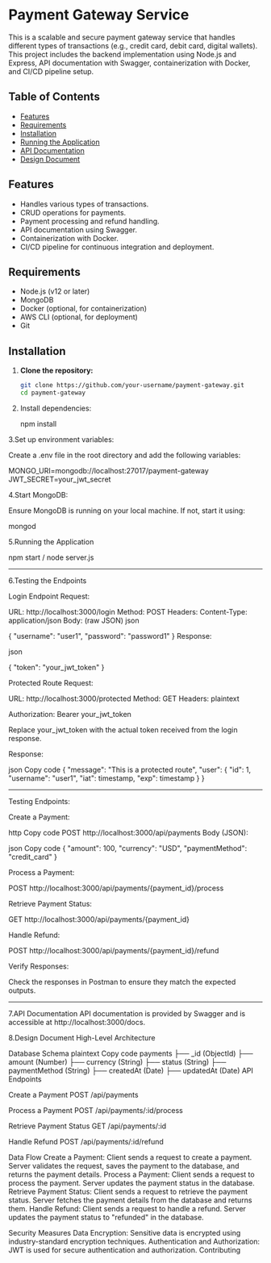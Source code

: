 
# Payment Gateway Service

This is a scalable and secure payment gateway service that handles different types of transactions (e.g., credit card, debit card, digital wallets). This project includes the backend implementation using Node.js and Express, API documentation with Swagger, containerization with Docker, and CI/CD pipeline setup.

## Table of Contents

- [Features](#features)
- [Requirements](#requirements)
- [Installation](#installation)
- [Running the Application](#running-the-application)
- [API Documentation](#api-documentation)
- [Design Document](#design-document)


## Features

- Handles various types of transactions.
- CRUD operations for payments.
- Payment processing and refund handling.
- API documentation using Swagger.
- Containerization with Docker.
- CI/CD pipeline for continuous integration and deployment.

## Requirements

- Node.js (v12 or later)
- MongoDB
- Docker (optional, for containerization)
- AWS CLI (optional, for deployment)
- Git

## Installation

1. **Clone the repository:**

   ```sh
   git clone https://github.com/your-username/payment-gateway.git
   cd payment-gateway


2. Install dependencies:

    npm install
   
3.Set up environment variables:

Create a .env file in the root directory and add the following variables:

MONGO_URI=mongodb://localhost:27017/payment-gateway
JWT_SECRET=your_jwt_secret

4.Start MongoDB:

Ensure MongoDB is running on your local machine. If not, start it using:

mongod

5.Running the Application

npm start / node server.js

---------------------------------------------------------------------------

6.Testing the Endpoints

Login Endpoint
Request:

URL: http://localhost:3000/login
Method: POST
Headers: Content-Type: application/json
Body: (raw JSON)
json

{
  "username": "user1",
  "password": "password1"
}
Response:

json

{
  "token": "your_jwt_token"
}

Protected Route
Request:

URL: http://localhost:3000/protected
Method: GET
Headers:
plaintext

Authorization: Bearer your_jwt_token

Replace your_jwt_token with the actual token received from the login response.

Response:

json
Copy code
{
  "message": "This is a protected route",
  "user": {
    "id": 1,
    "username": "user1",
    "iat": timestamp,
    "exp": timestamp
  }
}

-----------------------------------------------------------------

Testing Endpoints:

Create a Payment:

http
Copy code
POST http://localhost:3000/api/payments
Body (JSON):

json
Copy code
{
  "amount": 100,
  "currency": "USD",
  "paymentMethod": "credit_card"
}

Process a Payment:

POST http://localhost:3000/api/payments/{payment_id}/process


Retrieve Payment Status:

GET http://localhost:3000/api/payments/{payment_id}


Handle Refund:

POST http://localhost:3000/api/payments/{payment_id}/refund


Verify Responses:

Check the responses in Postman to ensure they match the expected outputs.


-------------------------------------------------------------------------------------------

7.API Documentation
API documentation is provided by Swagger and is accessible at http://localhost:3000/docs.

8.Design Document
High-Level Architecture

Database Schema
plaintext
Copy code
payments
├── _id (ObjectId)
├── amount (Number)
├── currency (String)
├── status (String)
├── paymentMethod (String)
├── createdAt (Date)
├── updatedAt (Date)
API Endpoints


Create a Payment
POST /api/payments

Process a Payment
POST /api/payments/:id/process

Retrieve Payment Status
GET /api/payments/:id

Handle Refund
POST /api/payments/:id/refund


Data Flow
Create a Payment: Client sends a request to create a payment. Server validates the request, saves the payment to the database, and returns the payment details.
Process a Payment: Client sends a request to process the payment. Server updates the payment status in the database.
Retrieve Payment Status: Client sends a request to retrieve the payment status. Server fetches the payment details from the database and returns them.
Handle Refund: Client sends a request to handle a refund. Server updates the payment status to "refunded" in the database.

Security Measures
Data Encryption: Sensitive data is encrypted using industry-standard encryption techniques.
Authentication and Authorization: JWT is used for secure authentication and authorization.
Contributing
